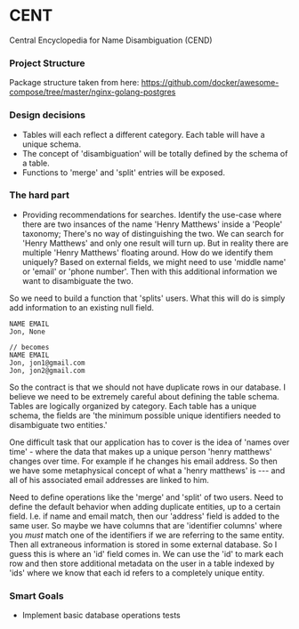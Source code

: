 # CENT
Central Encyclopedia for Name Disambiguation (CEND)


### Project Structure
Package structure taken from here:
https://github.com/docker/awesome-compose/tree/master/nginx-golang-postgres




### Design decisions
- Tables will each reflect a different category. Each table will have a unique schema.
- The concept of 'disambiguation' will be totally defined by the schema of a table.
- Functions to 'merge' and 'split' entries will be exposed.

### The hard part
- Providing recommendations for searches.
Identify the use-case where there are two insances of the name 'Henry Matthews' inside a 'People' taxonomy; There's no way of distinguishing the two. We can search for 'Henry Matthews' and only one result will turn up. But in reality there are multiple 'Henry Matthews' floating around. How do we identify them uniquely? Based on external fields, we might need to use 'middle name' or 'email' or 'phone number'. Then with this additional information we want to disambiguate the two.

So we need to build a function that 'splits' users. What this will do is simply add information to an existing null field.
```
NAME EMAIL
Jon, None

// becomes
NAME EMAIL
Jon, jon1@gmail.com
Jon, jon2@gmail.com
```
So the contract is that we should not have duplicate rows in our database. I believe we need to be extremely careful about
defining the table schema. Tables are logically organized by category.
Each table has a unique schema, the fields are 'the minimum possible unique identifiers needed to disambiguate two entities.'

One difficult task that our application has to cover is the idea of 'names over time' - where the data that makes up a unique person 'henry matthews' changes over time. For example if he changes his email address. So then we have some metaphysical concept of what a 'henry matthews' is --- and all of his associated email addresses are linked to him.

Need to define operations like the 'merge' and 'split' of two users. Need to define the default behavior when adding duplicate entities, up to a certain field. I.e. if name and email match, then our 'address' field is added to the same user.
So maybe we have columns that are 'identifier columns' where you *must* match one of the identifiers if we are referring to the same entity. Then all extraneous information is stored in some external database. So I guess this is where an 'id' field comes in. We can use the 'id' to mark each row and then store additional metadata on the user in a table indexed by 'ids' where we know that each id refers to a completely unique entity.


### Smart Goals
- Implement basic database operations tests